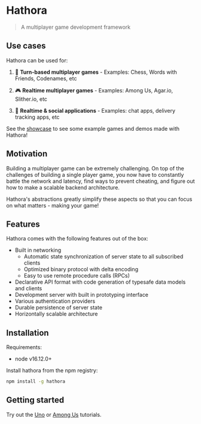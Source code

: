 # Hathora

> A multiplayer game development framework

## Use cases

Hathora can be used for:

1. 🎲 **Turn-based multiplayer games** - Examples: Chess, Words with Friends, Codenames, etc

2. 🎮 **Realtime multiplayer games** - Examples: Among Us, Agar.io, Slither.io, etc

3. 💬 **Realtime & social applications** - Examples: chat apps, delivery tracking apps, etc

See the [showcase](showcase.md) to see some example games and demos made with Hathora!

## Motivation

Building a multiplayer game can be extremely challenging. On top of the challenges of building a single player game, you now have to constantly battle the network and latency, find ways to prevent cheating, and figure out how to make a scalable backend architecture.

Hathora's abstractions greatly simplify these aspects so that you can focus on what matters - making your game!

## Features

Hathora comes with the following features out of the box:

- Built in networking
  - Automatic state synchronization of server state to all subscribed clients
  - Optimized binary protocol with delta encoding
  - Easy to use remote procedure calls (RPCs)
- Declarative API format with code generation of typesafe data models and clients
- Development server with built in prototyping interface
- Various authentication providers
- Durable persistence of server state
- Horizontally scalable architecture

## Installation

Requirements:

- node v16.12.0+

Install hathora from the npm registry:

```sh
npm install -g hathora
```

## Getting started

Try out the [Uno](tutorial_uno.md) or [Among Us](tutorial_among_us.md) tutorials.
